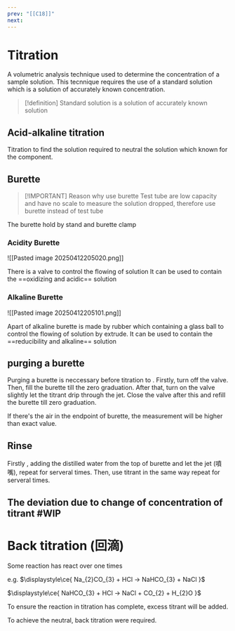 ```yaml
---
prev: "[[C18]]"
next:
---
```

# Titration 
A volumetric analysis technique used to determine the concentration of a sample solution. 
This tecnnique requires the use of a standard solution which is a solution of accurately known concentration.

> [!definition] Standard solution
>  is a solution of accurately known solution




## Acid-alkaline titration
Titration to find the solution required to neutral the solution which known for the component. 


## Burette

> [!IMPORTANT] Reason why use burette
> Test tube are low capacity and have no scale to measure the solution dropped, therefore use burette instead of test tube



The burette hold by stand and burette clamp

### Acidity Burette
![[Pasted image 20250412205020.png]]

There is a valve to control the flowing of solution
It can be used to contain the ==oxidizing and acidic== solution
### Alkaline Burette 
![[Pasted image 20250412205101.png]]

Apart of alkaline burette is made by rubber which containing a glass ball to control the flowing of solution by extrude.
It can be used to contain the ==reducibility and alkaline== solution
## purging a burette 
Purging a burette is neccessary before titration to . 
Firstly, turn off the valve. 
Then, fill the burette till the zero graduation.
After that, turn on the valve slightly let the titrant drip through the jet.
Close the valve after this and refill the burette till zero graduation.


If there's the air in the endpoint of burette, the measurement will be higher than exact value.
## Rinse
Firstly , adding the distilled water from the top of burette and let the jet (噴嘴), repeat for serveral times. Then, use titrant in the same way repeat for serveral times.

## The deviation due to change of concentration of titrant #WIP


# Back titration (回滴) 
Some reaction has react over one times 

e.g. $\displaystyle\ce{ Na_{2}CO_{3} + HCl -> NaHCO_{3} + NaCl }$ 

$\displaystyle\ce{ NaHCO_{3} + HCl -> NaCl + CO_{2} + H_{2}O }$

To ensure the reaction in titration has complete, excess titrant will be added. 

To achieve the neutral, back titration were required.
